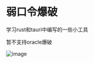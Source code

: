# 弱口令爆破
 
学习rust和tauri中编写的一些小工具


暂不支持oracle爆破


![image](https://github.com/user-attachments/assets/e1e14117-4c46-4834-af75-6cd32c0259c1)
